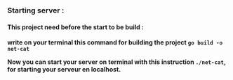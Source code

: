 ### Starting server :

#### This project need before the start to be build :

**write on your terminal this command for building the project `go build -o net-cat`**

**Now you can start your server on terminal with this instruction `./net-cat`, for starting your serveur en localhost.**